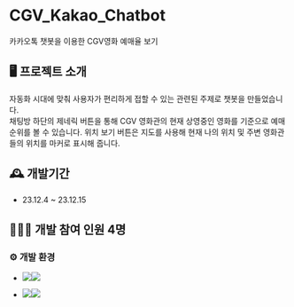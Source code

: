 # CGV_Kakao_Chatbot
카카오톡 챗봇을 이용한 CGV영화 예매율 보기 

## 🖥 프로젝트 소개
자동화 시대에 맞춰 사용자가 편리하게 접할 수 있는 관련된 주제로 챗봇을 만들었습니다. <br/>
채팅방 하단의 제네릭 버튼을 통해 CGV 영화관의 현재 상영중인 영화를 기준으로 예매 순위를 볼 수 있습니다. 위치 보기 버튼은 지도를 사용해 현재 나의 위치 및 주변 영화관들의 위치를 마커로 표시해 줍니다.

## 🕰 개발기간
* 23.12.4 ~ 23.12.15

## 🧑‍🤝‍🧑 개발 참여 인원 4명

### ⚙ 개발 환경
- <img src="https://img.shields.io/badge/Language-%23121011?style=for-the-badge"><img src="https://img.shields.io/badge/python-3776AB?style=for-the-badge&logo=python&logoColor=white">

- <img src="https://img.shields.io/badge/IDE-%23121011?style=for-the-badge"><img src="https://img.shields.io/badge/구름 IDE-%233DC8B4?style=for-the-badge">
